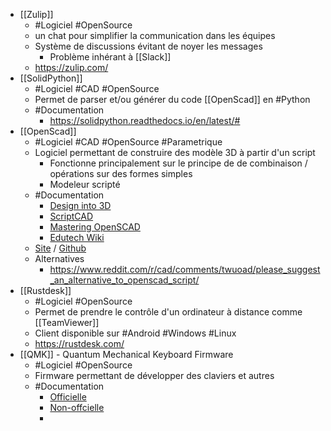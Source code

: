 - [[Zulip]]
	- #Logiciel #OpenSource
	- un chat pour simplifier la communication dans les équipes
	- Système de discussions évitant de noyer les messages
		- Problème inhérant à  [[Slack]]
	- https://zulip.com/
- [[SolidPython]]
	- #Logiciel #CAD #OpenSource
	- Permet de parser et/ou générer du code [[OpenScad]] en #Python
	- #Documentation
		- https://solidpython.readthedocs.io/en/latest/#
- [[OpenScad]]
	- #Logiciel #CAD #OpenSource #Parametrique
	- Logiciel permettant de construire des modèle 3D à partir d'un script
		- Fonctionne principalement sur le principe de de combinaison / opérations sur des formes simples
		- Modeleur scripté
	- #Documentation
		- [Design into 3D](https://willadams.gitbook.io/design-into-3d/)
		- [ScriptCAD](https://scriptcad.com/paulftw/OpenSCAD.Tutorial)
		- [Mastering OpenSCAD](https://mastering-openscad.eu/buch/introduction/)
		- [Edutech Wiki](https://edutechwiki.unige.ch/fr/Tutoriel_OpenSCAD)
	- [Site](https://openscad.org/) / [Github](https://github.com/openscad/openscad/)
	- Alternatives
		- https://www.reddit.com/r/cad/comments/twuoad/please_suggest_an_alternative_to_openscad_script/
- [[Rustdesk]]
	- #Logiciel #OpenSource
	- Permet de prendre le contrôle d'un ordinateur à distance comme [[TeamViewer]]
	- Client disponible sur #Android #Windows #Linux
	- https://rustdesk.com/
- [[QMK]] - Quantum Mechanical Keyboard Firmware
	- #Logiciel #OpenSource
	- Firmware permettant de développer des claviers et autres
	- #Documentation
		- [Officielle](https://docs.qmk.fm/#/)
		- [Non-offcielle](https://qmk.github.io/qmk_mkdocs/master/en/)
		-